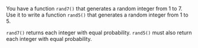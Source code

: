You have a function `rand7()` that generates a random integer from 1 to 7. Use it to write a function `rand5()` that generates a random integer from 1 to 5.

`rand7()` returns each integer with equal probability. `rand5()` must also return each integer with equal probability.
